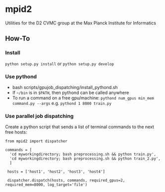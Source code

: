 # mpid2
Utilities for the D2 CVMC group at the Max Planck Institute for Informatics

## How-To

### Install

`python setup.py install` or `python setup.py develop`

### Use pythond

- bash scripts/gpujob_dispatching/install_pythond.sh
- If `~/bin` is in `$PATH`, then pythond can be called anywhere
- To run a command on a free gpu/machine:
  `pythond num_gpus min_mem command.py --args`
  e.g. `pythond 1 8000 train.py`

### Use parallel job dispatching

Create a python script that sends a list of terminal commands to the next free hosts:

```
from mpid2 import dispatcher

commands = [
  'cd myworkingdirectory; bash preprocessing.sh && python train.py',
  'cd myworkingdirectory; bash preprocessing.sh && python train_2.py',
  ]
  
 hosts = ['host1', 'host2', 'host3', 'host4']
 
 dispatcher.dispatch(hosts, commands, required_gpus=2, required_mem=8000, log_target='file')
```
